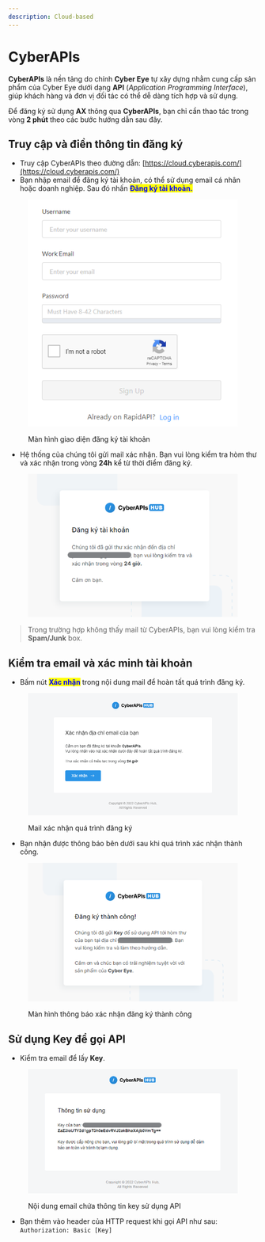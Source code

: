 ```yaml
---
description: Cloud-based
---
```


# CyberAPIs

**CyberAPIs** là nền tảng do chính **Cyber Eye** tự xây dựng nhằm cung cấp sản phẩm của Cyber Eye dưới dạng **API** (_Application Programming Interface_), giúp khách hàng và đơn vị đối tác có thể dễ dàng tích hợp và sử dụng.

Để đăng ký sử dụng **AX** thông qua **CyberAPIs**, bạn chỉ cần thao tác trong vòng **2 phút** theo các bước hướng dẫn sau đây.

## Truy cập và điền thông tin đăng ký

* Truy cập CyberAPIs theo đường dẫn: [https://cloud.cyberapis.com/](https://cloud.cyberapis.com/)
* Bạn nhập email để đăng ký tài khoản, có thể sử dụng email cá nhân hoặc doanh nghiệp. Sau đó nhấn <mark style="color:blue;">**Đăng ký tài khoản.**</mark>

<figure><img src="../.gitbook/assets/image (11).png" alt=""><figcaption><p>Màn hình giao diện đăng ký tài khoản</p></figcaption></figure>

* Hệ thống của chúng tôi gửi mail xác nhận. Bạn vui lòng kiểm tra hòm thư và xác nhận trong vòng **24h** kể từ thời điểm đăng ký.

<figure><img src="../.gitbook/assets/image (13).png" alt=""><figcaption></figcaption></figure>

> Trong trường hợp không thấy mail từ CyberAPIs, bạn vui lòng kiểm tra **Spam/Junk** box.

## Kiểm tra email và xác minh tài khoản

* Bấm nút <mark style="color:blue;">**Xác nhận**</mark> trong nội dung mail để hoàn tất quá trình đăng ký.

<figure><img src="../.gitbook/assets/image (4).png" alt=""><figcaption><p>Mail xác nhận quá trình đăng ký</p></figcaption></figure>

* Bạn nhận được thông báo bên dưới sau khi quá trình xác nhận thành công.

<figure><img src="../.gitbook/assets/image (14).png" alt=""><figcaption><p>Màn hình thông báo xác nhận đăng ký thành công</p></figcaption></figure>

## Sử dụng Key để gọi API

* Kiểm tra email để lấy **Key**.

<figure><img src="../.gitbook/assets/image.png" alt=""><figcaption><p>Nội dung email chứa thông tin key sử dụng API</p></figcaption></figure>

* Bạn thêm vào header của HTTP request khi gọi API như sau: `Authorization: Basic [Key]`

